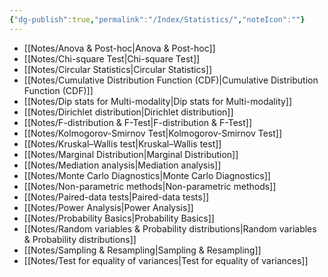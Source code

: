 ```yaml
---
{"dg-publish":true,"permalink":"/Index/Statistics/","noteIcon":""}
---
```


- [[Notes/Anova & Post-hoc\|Anova & Post-hoc]]
- [[Notes/Chi-square Test\|Chi-square Test]]
- [[Notes/Circular Statistics\|Circular Statistics]]
- [[Notes/Cumulative Distribution Function (CDF)\|Cumulative Distribution Function (CDF)]]
- [[Notes/Dip stats for Multi-modality\|Dip stats for Multi-modality]]
- [[Notes/Dirichlet distribution\|Dirichlet distribution]]
- [[Notes/F-distribution & F-Test\|F-distribution & F-Test]]
- [[Notes/Kolmogorov-Smirnov Test\|Kolmogorov-Smirnov Test]]
- [[Notes/Kruskal–Wallis test\|Kruskal–Wallis test]]
- [[Notes/Marginal Distribution\|Marginal Distribution]]
- [[Notes/Mediation analysis\|Mediation analysis]]
- [[Notes/Monte Carlo Diagnostics\|Monte Carlo Diagnostics]]
- [[Notes/Non-parametric methods\|Non-parametric methods]]
- [[Notes/Paired-data tests\|Paired-data tests]]
- [[Notes/Power Analysis\|Power Analysis]]
- [[Notes/Probability Basics\|Probability Basics]]
- [[Notes/Random variables & Probability distributions\|Random variables & Probability distributions]]
- [[Notes/Sampling & Resampling\|Sampling & Resampling]]
- [[Notes/Test for equality of variances\|Test for equality of variances]]
